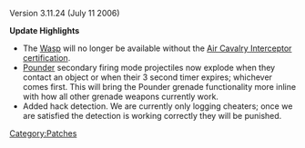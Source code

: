 Version 3.11.24 (July 11 2006)

**Update Highlights**

- The [Wasp](../Wasp.md) will no longer be available without the
  [Air Cavalry Interceptor](../Air_Cavalry_Interceptor.md)
  [certification](certification.md).
- [Pounder](../Pounder.md) secondary firing mode projectiles now
  explode when they contact an object or when their 3 second timer
  expires; whichever comes first. This will bring the Pounder grenade
  functionality more inline with how all other grenade weapons
  currently work.
- Added hack detection. We are currently only logging cheaters; once
  we are satisfied the detection is working correctly they will be
  punished.

[Category:Patches](../Category:Patches.md)
